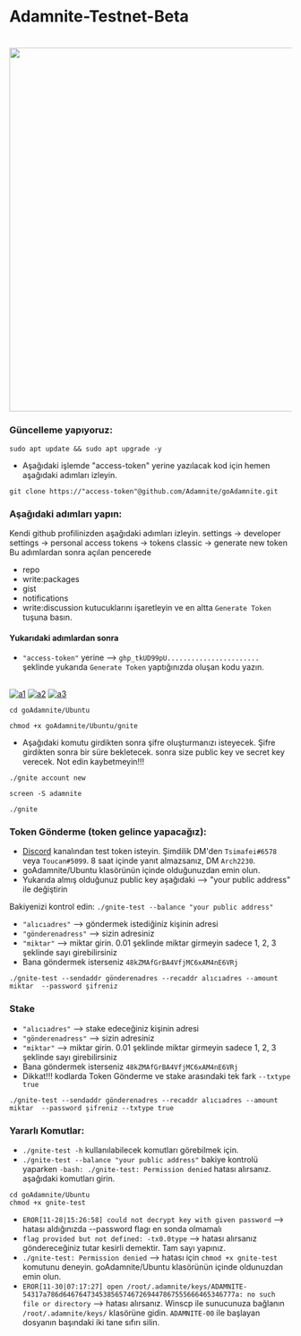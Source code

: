 # Adamnite-Testnet-Beta
<h1 align="center"> <img src="https://pbs.twimg.com/media/FgbLe38XoAE7ImO?format=png&name=large" width="650"></h1>

### Güncelleme yapıyoruz: 
```
sudo apt update && sudo apt upgrade -y
```
* Aşağıdaki işlemde "access-token" yerine yazılacak kod için hemen aşağıdaki adımları izleyin.
```
git clone https://"access-token"@github.com/Adamnite/goAdamnite.git
```
### Aşağıdaki adımları yapın:

Kendi github profilinizden aşağıdaki adımları izleyin.
settings -> developer settings -> personal access tokens -> tokens classic -> generate new token
Bu adımlardan sonra açılan pencerede 
 * repo
 * write:packages
 * gist
 * notifications
 * write:discussion
kutucuklarını işaretleyin ve en altta ``Generate Token`` tuşuna basın.
#### Yukarıdaki adımlardan sonra
 * ``"access-token"`` yerine --> ``ghp_tkUD99pU.......................`` şeklinde yukarıda ``Generate Token`` yaptığınızda oluşan kodu yazın.
 
</br>
<a href="https://imgbb.com/"><img src="https://i.ibb.co/560QzDh/a1.png" alt="a1" border="0"></a>
<a href="https://ibb.co/bRtPffZ"><img src="https://i.ibb.co/prqxmm8/a2.png" alt="a2" border="0"></a>
<a href="https://ibb.co/BzpGZ8Z"><img src="https://i.ibb.co/znMFRKR/a3.png" alt="a3" border="0"></a>
</br>

```
cd goAdamnite/Ubuntu
```

```
chmod +x goAdamnite/Ubuntu/gnite
```
* Aşağıdaki komutu girdikten sonra şifre oluşturmanızı isteyecek. Şifre girdikten sonra bir süre bekletecek. sonra size public key ve secret key verecek. Not edin kaybetmeyin!!!
```
./gnite account new
```

```
screen -S adamnite
```
```
./gnite
```


### Token Gönderme (token gelince yapacağız): 
* [Discord](https://discord.gg/adamnite-921093307533230111) kanalından test token isteyin. Şimdilik DM'den ``Tsimafei#6578`` veya ``Toucan#5099``. 8 saat içinde yanıt almazsanız, DM ``Arch2230``.
* goAdamnite/Ubuntu klasörünün içinde olduğunuzdan emin olun.
* Yukarıda almış olduğunuz public key aşağıdaki --> "your public address" ile değiştirin 

Bakiyenizi kontrol edin:  ``./gnite-test --balance "your public address"``
* ``"alıcıadres"`` --> göndermek istediğiniz kişinin adresi
* ``"gönderenadress"`` --> sizin adresiniz
* ``"miktar"`` --> miktar girin. 0.01 şeklinde miktar girmeyin sadece 1, 2, 3 şeklinde sayı girebilirsiniz
* Bana göndermek isterseniz ``48kZMAfGrBA4VfjMC6xAM4nE6VRj``

```
./gnite-test --sendaddr gönderenadres --recaddr alıcıadres --amount miktar  --password şifreniz
```

### Stake
* ``"alıcıadres"`` --> stake edeceğiniz kişinin adresi
* ``"gönderenadress"`` --> sizin adresiniz
* ``"miktar"`` --> miktar girin. 0.01 şeklinde miktar girmeyin sadece 1, 2, 3 şeklinde sayı girebilirsiniz
* Bana göndermek isterseniz ``48kZMAfGrBA4VfjMC6xAM4nE6VRj``
* Dikkat!!! kodlarda Token Gönderme ve stake arasındaki tek fark ``--txtype true``
```
./gnite-test --sendaddr gönderenadres --recaddr alıcıadres --amount miktar  --password şifreniz --txtype true
```
### Yararlı Komutlar:

*  ``./gnite-test -h`` kullanılabilecek komutları görebilmek için.
* ``./gnite-test --balance "your public address"`` bakiye kontrolü yaparken ``-bash: ./gnite-test: Permission denied`` hatası alırsanız. aşağıdaki komutları girin.
```
cd goAdamnite/Ubuntu
chmod +x gnite-test
```
* ``EROR[11-28|15:26:58] could not decrypt key with given password`` --> hatası aldığınızda --password flagı en sonda olmamalı
* ``flag provided but not defined: -tx0.0type`` --> hatası alırsanız göndereceğiniz tutar kesirli demektir. Tam sayı yapınız.
* ``./gnite-test: Permission denied`` --> hatası için ``chmod +x gnite-test`` komutunu deneyin. goAdamnite/Ubuntu klasörünün içinde oldunuzdan emin olun.
* ``EROR[11-30|07:17:27] open /root/.adamnite/keys/ADAMNITE-54317a786d6467647345385657467269447867555666465346777a: no such file or directory`` --> hatası alırsanız. Winscp ile sunucunuza bağlanın ``/root/.adamnite/keys/`` klasörüne gidin. ``ADAMNITE-00`` ile başlayan dosyanın başındaki iki tane sıfırı silin.
